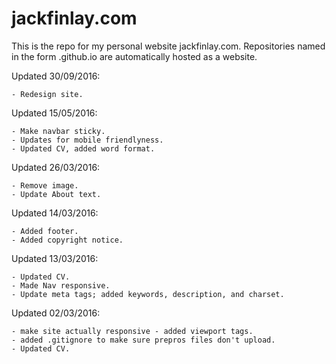 # jackfinlay.com
 This is the repo for my personal website jackfinlay.com. Repositories named in the form <username>.github.io are automatically hosted as a website.
 
 Updated 30/09/2016:

    - Redesign site.
 
 Updated 15/05/2016:

 	- Make navbar sticky.
 	- Updates for mobile friendlyness.
 	- Updated CV, added word format.

 Updated 26/03/2016:

 	- Remove image.
 	- Update About text.

 Updated 14/03/2016:

 	- Added footer.
 	- Added copyright notice.

 Updated 13/03/2016:

 	- Updated CV.
 	- Made Nav responsive.
 	- Update meta tags; added keywords, description, and charset.

 Updated 02/03/2016:

 	- make site actually responsive - added viewport tags.
 	- added .gitignore to make sure prepros files don't upload.
 	- Updated CV.
